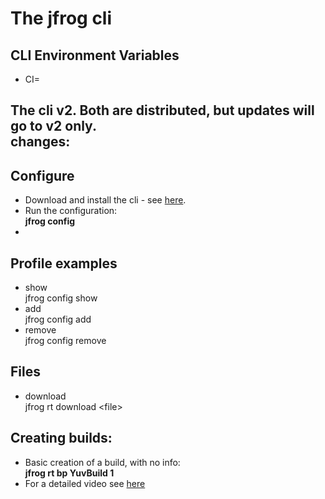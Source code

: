 
# The jfrog cli

## CLI Environment Variables

- CI=

The cli v2. Both are distributed, but updates will go to v2 only.  
changes:
- 

## Configure

- Download and install the cli - see [here](https://www.jfrog.com/confluence/display/CLI/JFrog+CLI#JFrogCLI-General).  
- Run the configuration:  
**jfrog  config**
- 

## Profile examples

- show  
jfrog config show
- add  
jfrog config add
- remove  
jfrog config remove

## Files

- download  
jfrog rt download \<file\>


## Creating builds:

- Basic creation of a build, with no info:  
**jfrog rt bp YuvBuild 1**
- For a detailed video see [here](https://www.youtube.com/watch?v=n9nAl4ofUfs)